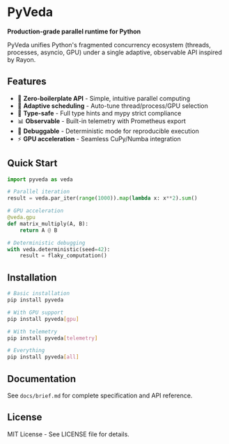# PyVeda

**Production-grade parallel runtime for Python**

PyVeda unifies Python's fragmented concurrency ecosystem (threads, processes, asyncio, GPU) under a single adaptive, observable API inspired by Rayon.

## Features

- 🚀 **Zero-boilerplate API** - Simple, intuitive parallel computing
- 🧠 **Adaptive scheduling** - Auto-tune thread/process/GPU selection
- 🎯 **Type-safe** - Full type hints and mypy strict compliance
- 📊 **Observable** - Built-in telemetry with Prometheus export
- 🔬 **Debuggable** - Deterministic mode for reproducible execution
- ⚡ **GPU acceleration** - Seamless CuPy/Numba integration

## Quick Start

```python
import pyveda as veda

# Parallel iteration
result = veda.par_iter(range(1000)).map(lambda x: x**2).sum()

# GPU acceleration
@veda.gpu
def matrix_multiply(A, B):
    return A @ B

# Deterministic debugging
with veda.deterministic(seed=42):
    result = flaky_computation()
```

## Installation

```bash
# Basic installation
pip install pyveda

# With GPU support
pip install pyveda[gpu]

# With telemetry
pip install pyveda[telemetry]

# Everything
pip install pyveda[all]
```

## Documentation

See `docs/brief.md` for complete specification and API reference.

## License

MIT License - See LICENSE file for details.
